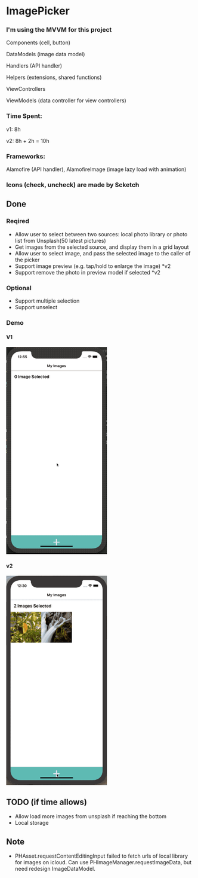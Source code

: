 # ImagePicker

### I'm using the MVVM for this project

Components (cell, button)

DataModels (image data model)

Handlers (API handler)

Helpers (extensions, shared functions)

ViewControllers

ViewModels (data controller for view controllers)

### Time Spent:

v1: 8h

v2: 8h + 2h = 10h

### Frameworks:

Alamofire (API handler), AlamofireImage (image lazy load with animation)

### Icons (check, uncheck) are made by Scketch

## Done

### Reqired

- Allow user to select between two sources: local photo library or photo list from Unsplash(50 latest pictures)
- Get images from the selected source, and display them in a grid layout
- Allow user to select image, and pass the selected image to the caller of the picker
- Support image preview (e.g. tap/hold to enlarge the image) \*v2
- Support remove the photo in preview model if selected \*v2

### Optional

- Support multiple selection
- Support unselect

### Demo

#### V1
<img src='https://github.com/sine27/ImagePicker/blob/master/v1.gif?raw=true' title='image picker' width='270' alt='Video Walkthrough' />

#### v2

<img src='https://github.com/sine27/ImagePicker/blob/master/v2.gif?raw=true' title='image picker' width='270' alt='Video Walkthrough' />

## TODO (if time allows)

- Allow load more images from unsplash if reaching the bottom
- Local storage

## Note

- PHAsset.requestContentEditingInput failed to fetch urls of local library for images on icloud. Can use PHImageManager.requestImageData, but need redesign ImageDataModel.
